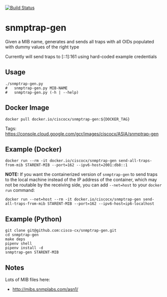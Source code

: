 [![Build Status](https://cloud.drone.io/api/badges/cisco-cx/snmptrap-gen/status.svg)](https://cloud.drone.io/cisco-cx/snmptrap-gen)

# snmptrap-gen

Given a MIB name, generates and sends all traps with all OIDs populated with dummy values of the right type

Currently will send traps to [::1]:161 using hard-coded example credentials

## Usage

```
./snmptrap-gen.py
#   snmptrap-gen.py MIB-NAME
#   snmptrap-gen.py (-h | --help)
```

## Docker Image

```
docker pull docker.io/ciscocx/snmptrap-gen:${DOCKER_TAG}
```

Tags: https://console.cloud.google.com/gcr/images/ciscocx/ASIA/snmptrap-gen


## Example (Docker)

```
docker run --rm -it docker.io/ciscocx/snmptrap-gen send-all-traps-from-mib STARENT-MIB --port=162 --ipv6-host=2001:db8::1
```

**NOTE:** If you want the containerized version of `snmptrap-gen` to send traps to the local machine instead of the IP address of the container, which may not be routable by the receiving side, you can add `--net=host` to your `docker run` command:

```
docker run --net=host --rm -it docker.io/ciscocx/snmptrap-gen send-all-traps-from-mib STARENT-MIB --port=162 --ipv6-host=ip6-localhost
```

## Example (Python)

```
git clone git@github.com:cisco-cx/snmptrap-gen.git
cd snmptrap-gen
make deps
pipenv shell
pipenv install -d
snmptrap-gen STARENT-MIB
```

## Notes

Lots of MIB files here:
* http://mibs.snmplabs.com/asn1/
